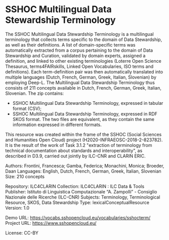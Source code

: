 # SSHOC Multilingual Data Stewardship Terminology

The SSHOC Multilingual Data Stewardship Terminology is a multilingual terminology that collects terms specific to the domain of Data Stewardship, as well as their definitions. A list of domain-specific terms was automatically extracted from a corpus pertaining to the domain of Data Stewardship and Curation, validated by domain experts, assigned a definition, and linked to other existing terminologies (Loterre Open Science Thesaurus, terms4FAIRskills, Linked Open Vocabularies, ISO terms and definitions). Each term-definition pair was then automatically translated into multiple languages (Dutch, French, German, Greek, Italian, Slovenian) by employing Deep-L. The Multilingual Data Stewardship Terminology thus consists of 211 concepts available in Dutch, French, German, Greek, Italian, Slovenian.
The zip contains:
- SSHOC Multilingual Data Stewardship Terminology, expressed in tabular format (CSV);
- SSHOC Multilingual Data Stewardship Terminology, expressed in RDF SKOS format.
The two files are equivalent, as they contain the same information expressed in different formats.

This resource was created within the frame of the SSHOC (Social Sciences and Humanities Open Cloud) project (H2020-INFRAEOSC-2018-2-823782).
It is the result of the work of Task 3.1.2 "extraction of terminology from technical documentation about standards and interoperability", as described in D3.9, carried out jointly by ILC-CNR and CLARIN ERIC.

Authors: Frontini, Francesca; Gamba, Federica; Monachini, Monica; Broeder, Daan
Languages: English, Dutch, French, German, Greek, Italian, Slovenian
Size: 210 concepts

Repository: ILC4CLARIN
Collection: ILC4CLARIN : ILC Data & Tools
Publisher: Istituto di Linguistica Computazionale “A. Zampolli” - Consiglio Nazionale delle Ricerche (ILC-CNR)
Subjects: Terminology, Terminological Resource, SKOS, Data Stewardship
Type: lexicalConceptualResource
Version: 1.0

Demo URL: https://vocabs.sshopencloud.eu/vocabularies/sshocterm/
Project URL: https://www.sshopencloud.eu/

License: CC-BY
